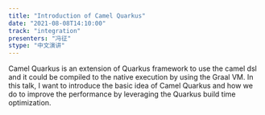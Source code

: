 ```yaml
---
title: "Introduction of Camel Quarkus"
date: "2021-08-08T14:10:00" 
track: "integration"
presenters: "冯征"
stype: "中文演讲"
---
```

Camel Quarkus is an extension of Quarkus framework to use the camel dsl and it could be compiled to the native execution by using the Graal VM. In this talk, I want to introduce the basic idea of Camel Quarkus and how we do to improve the performance by leveraging the Quarkus build time optimization.